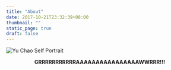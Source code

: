 ```yaml
---
title: "About"
date: 2017-10-21T23:32:39+08:00
thumbnail: ""
static_page: true
draft: false
---
```


![Yu Chao Self Portrait](/about/avatar-banner.png)

<p style="text-align:center;font-weight:bold">GRRRRRRRRRRRAAAAAAAAAAAAAAAAWWRRR!!!</p>